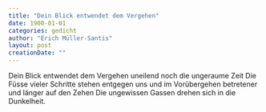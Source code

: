 ```yaml
---
title: "Dein Blick entwendet dem Vergehen"
date: 1900-01-01
categories: gedicht
author: "Erich Müller-Santis"
layout: post
creationDate: ""
---
```

Dein Blick entwendet dem Vergehen
uneilend noch die ungeraume Zeit
Die Füsse vieler Schritte stehen
entgegen uns und im Vorübergehen
betretener und länger auf den Zehen
Die ungewissen Gassen drehen
sich in die Dunkelheit.
